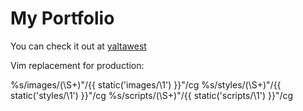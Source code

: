 My Portfolio
=========

You can check it out at [yaltawest](http://yaltawest.com/ "yaltawest web studio")

Vim replacement for production:

%s/images\/\(\S+\)"/\{\{ static('images\/\1') \}\}"/cg
%s/styles\/\(\S+\)"/\{\{ static('styles\/\1') \}\}"/cg
%s/scripts\/\(\S+\)"/\{\{ static('scripts\/\1') \}\}"/cg
